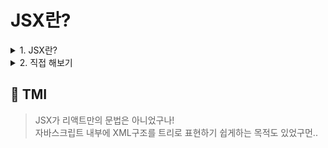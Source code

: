 # JSX란?

<details>

<summary> 1. JSX란? </summary>

```
JSX는 HTML이나 XML을 자바스크립트 내부에 표현하고 트랜스파일러에서
다양한 속성을 가진 트리 구조를 토큰화해 ECMAScript로 변환하기 위한 구문입니다.
JSX를 활요하면 XML 스타일의 트리구문을 자바스크립트 내부에서 표현하기 용이한 문법입니다.

JSX는 JSXElement, JSXAttributes, JSXChildren, JSXStrings 컴포넌트로 구성되어 있습니다.

- JSXElement : JSX를 구성하는 가장 기본 요소, HTML의 element과 비슷.
JSXElement는 4가지 중 하나의 형태이어야 합니다.

   <JSXElement JSXAttribute(optional)> // 1️⃣ : JSXOpeningElement

   </JSXElement> // 2️⃣: JSXClosingElement

    <JSXElement JSXAttribute(optional)/> // 3️⃣ JSXSelfClosingElement: 요소가 시작되고 스스로 종료되는 형태 <script/> 와 동일한 모습, 자식을 내부적으로 지닐 수 없음


    <></> // 4️⃣ jSXFragment: 아무런 요소가 없는 형태,

- JSXAttributes : JSXElement에 부여가능한 속성

   - JSXSpreadAttributes, JSXAttribute이 있다.

        - JSXSpreadAttributes는 자바스크립트 전개 연산자와 동일하다.
        - JSXAttribute에는 JSXAttributeName과 JSXAttributeValue 가 키와 값으로 이루어져 있다.
            JSXAtttributeValue로는 문자열('',""), {AssignmentExpression} (저버스크립트 값을 할당할 때 쓰는 표현식), 다른 JSXElement를 값으로 가질 수 있다.

- JSXChildren : JSXElement의 자식 값.

    - JSXChild: JSXChildren을 구성하는 기본 단위.
        - JSXText: <,>,{,}등을 제외한 문자열
        - JSXElement: 값으로 다른 JSX요소가 들어갈 수 있습니다.
        - JSXFragment: <></> 빈 JSX요소도 자식이 될 수 있습니다.
        - {JSXChildExpression (optional) } :자바스크립트 할당표현식
          아래의 예는 foo 문자열 출력
          export default function App(){
            return <>{(()=>'foo')()}<>
          }

- 리액트 내에서는 유효하지 않거나 사용하지 않는 JSX 문법도 있습니다.

    function ComponentA(){
        return <A.B></A.B>
    }

    function ComponentB(){
        return <A.B.C></A.B.C>
    }

    function ComponentC(){
        return <A:B.C></A:B.C>
    }

    function ComponentD(){
        return <$></$>
    }

    function ComponentE(){
        return <_></_>
    }


```

</details>

<details>

<summary> 2. 직접 해보기 </summary>

> [바벨 플러그인을 설치하고 직접 해보기!](./index.cjs)
> $ npm init
> $ npm i "@babel/standalone"
> $ npm i nodemon
> $ npm install --save-dev @babel/plugin-transform-react-jsx
> $ npx nodemon index.cjs

```js
import {
  jsx as _jsx,
  Fragment as _Fragment,
} from "custom-jsx-library/jsx-runtime";
const ComponentA = _jsx(A, {
  required: true,
  children: "Hello world",
});
const ComponentB = _jsx(_Fragment, {
  children: "Hello world",
});
const ComponentC = _jsx("div", {
  children: _jsx("span", {
    children: "hello world",
  }),
});
```

```js
const SOURCE_CODE2 = `
const ComponentA = <A required={true}>Hello world</A>
const ComponentB = <>Hello world</>
const ComponentC = (
  <div>
    <span>hello world</span>
  </div>
)
`;
```

</details>

## 💭 TMI

> JSX가 리액트만의 문법은 아니었구나!<br/>
> 자바스크립트 내부에 XML구조를 트리로 표현하기 쉽게하는 목적도 있었구먼..

